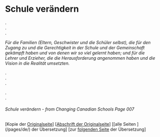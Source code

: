# Schule verändern
.  
.  
.  

*Für die Familien (Eltern, Geschwister und die Schüler selbst),
die für den Zugang zu und die Gerechtigkeit in der Schule und der Gemeinschaft
gekämpft haben und von denen wir so viel gelernt haben;
und für die Lehrer und Erzieher, die die Herausforderung angenommen haben und
die Vision in die Realität umsetzten.*

.  
.  
.  

.  
.  

###### Schule verändern - from Changing Canadian Schools Page 007

[Kopie der [Originalseite](/copies-from-original/CCS007.png)]
[[Abschrift der Originalseite](/en/Changing_Canadian_Schools-007)]
[[alle Seiten ] (/pages/de/) der Übersetzung]
[zur [folgenden Seite](Changing_Canadian_Schools-de-008) der Übersetzung]


